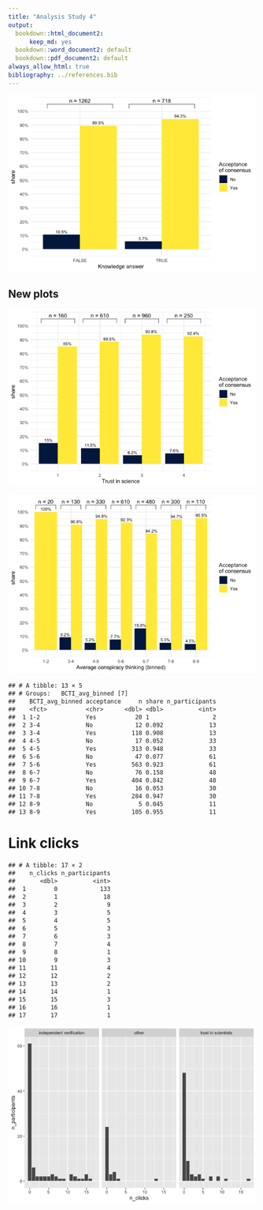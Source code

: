 ```yaml
---
title: "Analysis Study 4"
output:
  bookdown::html_document2:
      keep_md: yes
  bookdown::word_document2: default
  bookdown::pdf_document2: default
always_allow_html: true
bibliography: ../references.bib
---
```









![](analysis_files/figure-html/unnamed-chunk-2-1.png)<!-- -->

## New plots

![](analysis_files/figure-html/unnamed-chunk-3-1.png)<!-- -->


![](analysis_files/figure-html/unnamed-chunk-4-1.png)<!-- -->


```
## # A tibble: 13 × 5
## # Groups:   BCTI_avg_binned [7]
##    BCTI_avg_binned acceptance     n share n_participants
##    <fct>           <chr>      <dbl> <dbl>          <int>
##  1 1-2             Yes           20 1                  2
##  2 3-4             No            12 0.092             13
##  3 3-4             Yes          118 0.908             13
##  4 4-5             No            17 0.052             33
##  5 4-5             Yes          313 0.948             33
##  6 5-6             No            47 0.077             61
##  7 5-6             Yes          563 0.923             61
##  8 6-7             No            76 0.158             48
##  9 6-7             Yes          404 0.842             48
## 10 7-8             No            16 0.053             30
## 11 7-8             Yes          284 0.947             30
## 12 8-9             No             5 0.045             11
## 13 8-9             Yes          105 0.955             11
```

# Link clicks


```
## # A tibble: 17 × 2
##    n_clicks n_participants
##       <dbl>          <int>
##  1        0            133
##  2        1             18
##  3        2              9
##  4        3              5
##  5        4              5
##  6        5              3
##  7        6              3
##  8        7              4
##  9        8              1
## 10        9              3
## 11       11              4
## 12       12              2
## 13       13              2
## 14       14              1
## 15       15              3
## 16       16              1
## 17       17              1
```


![](analysis_files/figure-html/unnamed-chunk-7-1.png)<!-- -->















